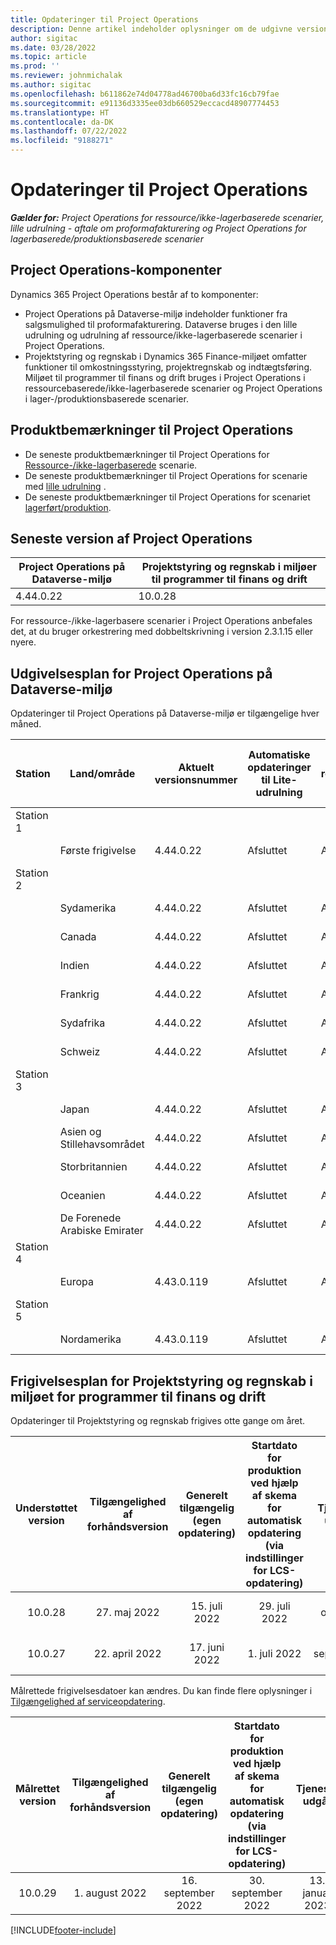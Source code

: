 ```yaml
---
title: Opdateringer til Project Operations
description: Denne artikel indeholder oplysninger om de udgivne versioner af Dynamics 365 Project Operations.
author: sigitac
ms.date: 03/28/2022
ms.topic: article
ms.prod: ''
ms.reviewer: johnmichalak
ms.author: sigitac
ms.openlocfilehash: b611862e74d04778ad46700ba6d33fc16cb79fae
ms.sourcegitcommit: e91136d3335ee03db660529eccacd48907774453
ms.translationtype: HT
ms.contentlocale: da-DK
ms.lasthandoff: 07/22/2022
ms.locfileid: "9188271"
---
```

# <a name="project-operations-updates"></a>Opdateringer til Project Operations

_**Gælder for:** Project Operations for ressource/ikke-lagerbaserede scenarier, lille udrulning - aftale om proformafakturering og Project Operations for lagerbaserede/produktionsbaserede scenarier_



## <a name="project-operations-components"></a>Project Operations-komponenter

Dynamics 365 Project Operations består af to komponenter:

- Project Operations på Dataverse-miljø indeholder funktioner fra salgsmulighed til proformafakturering. Dataverse bruges i den lille udrulning og udrulning af ressource/ikke-lagerbaserede scenarier i Project Operations.
- Projektstyring og regnskab i Dynamics 365 Finance-miljøet omfatter funktioner til omkostningsstyring, projektregnskab og indtægtsføring. Miljøet til programmer til finans og drift bruges i Project Operations i ressourcebaserede/ikke-lagerbaserede scenarier og Project Operations i lager-/produktionsbaserede scenarier.

## <a name="project-operations-release-notes"></a>Produktbemærkninger til Project Operations
- De seneste produktbemærkninger til Project Operations for [Ressource-/ikke-lagerbaserede](whats-new-july-2022-resource-based.md) scenarie.
- De seneste produktbemærkninger til Project Operations for scenarie med [lille udrulning](../pro/whats-new/whats-new-july-2022-lite.md) .
- De seneste produktbemærkninger til Project Operations for scenariet [lagerført/produktion](../prod-pma/whats-new/whats-new-jul-2022-stocked.md).

## <a name="project-operations-latest-version"></a>Seneste version af Project Operations

| Project Operations på Dataverse-miljø | Projektstyring og regnskab i miljøer til programmer til finans og drift | 
| --- | --- |
| 4.44.0.22 | 10.0.28 |

For ressource-/ikke-lagerbasere scenarier i Project Operations anbefales det, at du bruger orkestrering med dobbeltskrivning i version 2.3.1.15 eller nyere.

## <a name="release-schedule-for-project-operations-on-dataverse-environment"></a>Udgivelsesplan for Project Operations på Dataverse-miljø

Opdateringer til Project Operations på Dataverse-miljø er tilgængelige hver måned. 

| Station | Land/område | Aktuelt versionsnummer | Automatiske opdateringer til Lite-udrulning | Automatiske opdateringer til ressource-/ikke-lagerbaseret udrulning | Næste versionsnummer | Næste version er almindeligt tilgængelig |
|-----------|-----------------------|-----------------|--------------------|---------------------|---------------------|---------------------|
| Station 1 |   &nbsp;              |    &nbsp;       | &nbsp;             |      &nbsp;         |      &nbsp;         |      &nbsp;         |
|   &nbsp;  | Første frigivelse         |  4.44.0.22      | Afsluttet           | Afsluttet            | TBD                 | 05. august 2022       |
| Station 2 |   &nbsp;              |    &nbsp;       | &nbsp;             |      &nbsp;         |      &nbsp;         |      &nbsp;         |
|   &nbsp;  | Sydamerika         |  4.44.0.22      | Afsluttet           | Afsluttet            | TBD                 | 06. august 2022       |
|   &nbsp;  | Canada                |  4.44.0.22      | Afsluttet           | Afsluttet            | TBD                 | 06. august 2022       |
|   &nbsp;  | Indien                 |  4.44.0.22      | Afsluttet           | Afsluttet            | TBD                 | 06. august 2022       |
|   &nbsp;  | Frankrig                |  4.44.0.22      | Afsluttet           | Afsluttet            | TBD                 | 06. august 2022       |
|   &nbsp;  | Sydafrika          |  4.44.0.22      | Afsluttet           | Afsluttet            | TBD                 | 06. august 2022       |
|   &nbsp;  | Schweiz           |  4.44.0.22      | Afsluttet           | Afsluttet            | TBD                 | 06. august 2022       |
| Station 3 |      &nbsp;           |     &nbsp;      |     &nbsp;         |      &nbsp;         |      &nbsp;         |      &nbsp;         |
|   &nbsp;  | Japan                 |  4.44.0.22      | Afsluttet      | Afsluttet       | TBD                 | 12. august 2022       |
|   &nbsp;  | Asien og Stillehavsområdet          |  4.44.0.22      | Afsluttet      | Afsluttet       | TBD                 | 12. august 2022       |
|   &nbsp;  | Storbritannien         |  4.44.0.22      | Afsluttet      | Afsluttet       | TBD                 | 12. august 2022       |
|   &nbsp;  | Oceanien               |  4.44.0.22      | Afsluttet      | Afsluttet       | TBD                 | 12. august 2022       |
|   &nbsp;  | De Forenede Arabiske Emirater  |  4.44.0.22      | Afsluttet      | Afsluttet       | TBD                 | 12. august 2022       |
| Station 4 |     &nbsp;            |     &nbsp;      |     &nbsp;         |      &nbsp;         |      &nbsp;         |      &nbsp;         |
|   &nbsp;  | Europa                |  4.43.0.119      | Afsluttet           | Afsluttet            | 4.44.0.22           | 29. juli 2022       |
| Station 5 |     &nbsp;            |     &nbsp;      |     &nbsp;         |      &nbsp;         |      &nbsp;         |      &nbsp;         |
|   &nbsp;  | Nordamerika         |  4.43.0.119      | Afsluttet           | Afsluttet            | 4.44.0.22           | 05. august 2022       |

## <a name="release-schedule-for-project-management-and-accounting-in-the-finance-and-operations-apps-environment"></a>Frigivelsesplan for Projektstyring og regnskab i miljøet for programmer til finans og drift

Opdateringer til Projektstyring og regnskab frigives otte gange om året.

|Understøttet version| Tilgængelighed af forhåndsversion | Generelt tilgængelig (egen opdatering) | Startdato for produktion ved hjælp af skema for automatisk opdatering (via indstillinger for LCS-opdatering) |   Tjeneste udgår   |
|:---------------:|:---------------------------:|:---------------------------------:|:--------------------------------------------------------------------:|:------------------:|
|     10.0.28     |      27. maj 2022           |        15. juli 2022              |                          29. juli 2022                               | 21. oktober 2022   |
|     10.0.27     |      22. april 2022         |        17. juni 2022              |                          1. juli 2022                                | 16. september 2022 |

Målrettede frigivelsesdatoer kan ændres. Du kan finde flere oplysninger i [Tilgængelighed af serviceopdatering](/dynamics365/fin-ops-core/fin-ops/get-started/public-preview-releases?toc=%2fdynamics365%2ffinance%2ftoc.json).

|Målrettet version | Tilgængelighed af forhåndsversion | Generelt tilgængelig (egen opdatering) | Startdato for produktion ved hjælp af skema for automatisk opdatering (via indstillinger for LCS-opdatering) |   Tjeneste udgår   |
|:---------------:|:---------------------------:|:---------------------------------:|:--------------------------------------------------------------------:|:------------------:|
|     10.0.29     |      1. august 2022         |       16. september 2022          |                        30. september 2022                            | 13. januar 2023   |

[!INCLUDE[footer-include](../includes/footer-banner.md)]
